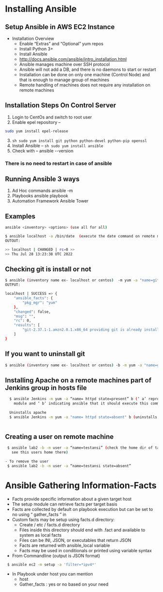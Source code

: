 # Installing Ansible

## Setup Ansible in AWS EC2 Instance
- Installation Overview
  - Enable “Extras” and “Optional” yum repos
  - Install Python 3+
  - Install Ansible
  - http://docs.ansible.com/ansible/intro_installation.html
  - Ansible manages machine over SSH protocol
  - Ansible will not add a DB, and there is no daemons to start or restart
  - Installation can be done on only one machine (Control Node) and that is enough to manage group of machines
  - Remote handling of machines does not require any installation on remote machines 
  
## Installation Steps On Control Server  
 1. Login to CentOs and switch to root user
 2.	Enable 	epel repository – 
  ```sh
  sudo yum install epel-release
  ```
 3.	```sh sudo yum install git python python-devel python-pip openssl ```
 4.	Install Ansible – ```sh sudo yum install ansible ```
 5.	Check with – ansible  --version 

### There is no need to restart in case of ansible

## Running Ansible 3 ways
1. Ad Hoc commands ansible <inventory targets> -m
2. Playbooks ansible playbook
3. Automation Framework Ansible Tower

## Examples 

```sh
ansible <inventory> <options> (use all for all)
```

```sh 
$ ansible localhost -a /bin/date  (execute the date command on remote machine and get me the output )
OUTOUT: 

>> localhost | CHANGED | rc=0 >>
>> Thu Jul 28 13:23:38 UTC 2022
```
 
 
## Checking git is install or not  

```sh
$ ansible (inventory name ex- localhost or centos)  -m yum -a "name=git state=present"
OUTPUT:

localhost | SUCCESS => {
    "ansible_facts": {
        "pkg_mgr": "yum"
    },
    "changed": false,
    "msg": "",
    "rc": 0,
    "results": [
        "git-2.37.1-1.amzn2.0.1.x86_64 providing git is already installed"
    ]
}
```
## If you want to uninstall  git 

```sh 
$ ansible (inventory name ex- localhost or centos) -b -m yum -a "name=git state=absent"
```

## Installing Apache on a remote machines part of Jenkins group in hosts file


```sh
  $ ansible Jenkins -m yum -a “name= httpd state=present” b (‘ a’ represents arguments to a
    module and ‘ b’ indicating ansible that it should execute this command as root user)
  
  Uninstalls apache
  $ ansible Jenkins -m yum -a "name= httpd state=absent" b (uninstalls apache)
    
```
## Creating a user on remote machine 
  
 ```sh
  $ ansible lab2 -b -m user -a “name=testansi” (check the home dir of target and you will
    see this users home there)
  
 - To remove the user
  $ ansible lab2 -b -m user -a “name=testansi state=absent”
 ``` 
# Ansible Gathering Information-Facts
- Facts provide specific information about a given target host
- The setup module can retrieve facts per target basis
- Facts are collected by default on playbook execution but can be set
  to no using “ gather_facts ” in
- Custom facts may be setup using facts.d directory:
  - Create / etc / facts.d directory
  - Files inside this directory should end with .fact and available to system as
    local facts
  - Files can be INI, JSON, or executables that return JSON
  - Facts are returned with ansible_local variable
  - Facts may be used in conditionals or printed using variable syntax
- From Commandline (output is JSON format)

```sh
 $ ansible ec2 -m setup -a 'filter=*ipv4*'
``` 
- In Playbook under host you can mention
  - host
  - Gather_facts : yes or no based on your need

